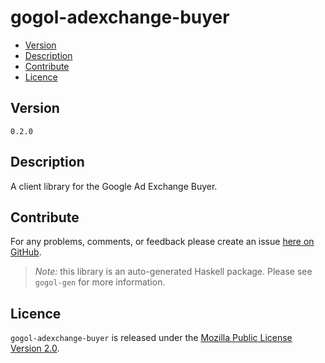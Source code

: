 # gogol-adexchange-buyer

* [Version](#version)
* [Description](#description)
* [Contribute](#contribute)
* [Licence](#licence)


## Version

`0.2.0`


## Description

A client library for the Google Ad Exchange Buyer.


## Contribute

For any problems, comments, or feedback please create an issue [here on GitHub](https://github.com/brendanhay/gogol/issues).

> _Note:_ this library is an auto-generated Haskell package. Please see `gogol-gen` for more information.


## Licence

`gogol-adexchange-buyer` is released under the [Mozilla Public License Version 2.0](http://www.mozilla.org/MPL/).
